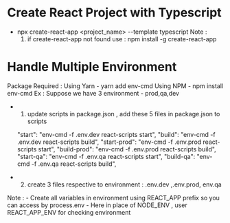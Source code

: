 # Create React Project with Typescript 
- npx create-react-app <project_name> --template typescript
Note : 
     1. if create-react-app not found use : npm install -g create-react-app

# Handle Multiple Environment
Package Required : Using Yarn - yarn add env-cmd
                   Using NPM  - npm install env-cmd
Ex : Suppose we have 3 environment - prod,qa,dev 


- 1. update scripts in package.json , add these 5 files in package.json to scripts

    "start": "env-cmd -f .env.dev react-scripts start",
    "build": "env-cmd -f .env.dev react-scripts build",
    "start-prod": "env-cmd -f .env.prod react-scripts start",
    "build-prod": "env-cmd -f .env.prod react-scripts build",
    "start-qa": "env-cmd -f .env.qa react-scripts start",
    "build-qa": "env-cmd -f .env.qa react-scripts build",

- 2. create 3 files respective to environment : .env.dev ,.env.prod, env.qa  

Note  : 
     - Create all variables in environment using REACT_APP prefix so you can access by process.env
     - Here in place of NODE_ENV , user REACT_APP_ENV for checking environment
    
